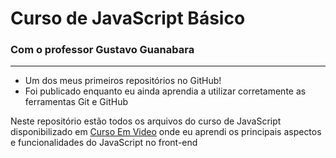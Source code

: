 # Curso de JavaScript Básico
### Com o professor Gustavo Guanabara
---

* Um dos meus primeiros repositórios no GitHub!
* Foi publicado enquanto eu ainda aprendia a utilizar corretamente as ferramentas Git e GitHub


Neste repositório estão todos os arquivos do curso de JavaScript disponibilizado em [Curso Em Video](http://cursoemvideo.com) onde eu aprendi os principais aspectos e funcionalidades do JavaScript no front-end
